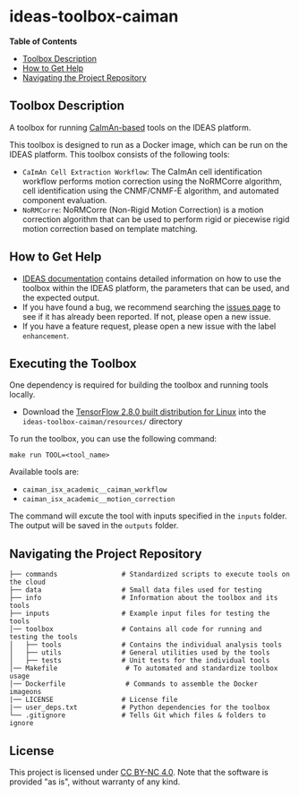 # ideas-toolbox-caiman


**Table of Contents**
- [Toolbox Description](#toolbox-description)
- [How to Get Help](#how-to-get-help)
- [Navigating the Project Repository](#navigating-the-project-repository)


## Toolbox Description
A toolbox for running [CaImAn-based](https://github.com/flatironinstitute/CaImAn) tools on the IDEAS platform.

This toolbox is designed to run as a Docker image, which can be run on the IDEAS platform. This toolbox consists of the following tools:

- `CaImAn Cell Extraction Workflow`: The CaImAn cell identification workflow performs motion correction using the NoRMCorre algorithm, cell identification using the CNMF/CNMF-E algorithm, and automated component evaluation.
- `NoRMCorre`: NoRMCorre (Non-Rigid Motion Correction) is a motion correction algorithm that can be used to perform rigid or piecewise rigid motion correction based on template matching.

## How to Get Help
- [IDEAS documentation](https://inscopix.github.io/ideas-docs/tools/caiman/caiman_isx_academic__caiman_workflow/caiman_isx_academic__caiman_workflow.html) contains detailed information on how to use the toolbox within the IDEAS platform, the parameters that can be used, and the expected output.
- If you have found a bug, we recommend searching the [issues page](https://github.com/inscopix/ideas-toolbox-caiman/issues) to see if it has already been reported. If not, please open a new issue.
- If you have a feature request, please open a new issue with the label `enhancement`.

## Executing the Toolbox

One dependency is required for building the toolbox and running tools locally.
- Download the [TensorFlow 2.8.0 built distribution for Linux](https://tf.novaal.de/barcelona/tensorflow-2.8.0-cp310-cp310-linux_x86_64.whl) into the `ideas-toolbox-caiman/resources/` directory

To run the toolbox, you can use the following command:

`make run TOOL=<tool_name>`

Available tools are:

- `caiman_isx_academic__caiman_workflow`
- `caiman_isx_academic__motion_correction`

The command will excute the tool with inputs specified in the `inputs` folder. The output will be saved in the `outputs` folder.

## Navigating the Project Repository

```
├── commands                # Standardized scripts to execute tools on the cloud
├── data                    # Small data files used for testing
├── info                    # Information about the toolbox and its tools
├── inputs                  # Example input files for testing the tools
│── toolbox                 # Contains all code for running and testing the tools
│   ├── tools               # Contains the individual analysis tools
│   ├── utils               # General utilities used by the tools
│   ├── tests               # Unit tests for the individual tools
│── Makefile                 # To automated and standardize toolbox usage
│── Dockerfile               # Commands to assemble the Docker imageons
|── LICENSE                 # License file
|── user_deps.txt           # Python dependencies for the toolbox
└── .gitignore              # Tells Git which files & folders to ignore
```

## License

This project is licensed under [CC BY-NC 4.0](https://creativecommons.org/licenses/by-nc/4.0/deed.en). Note that the software is provided "as is", without warranty of any kind.

